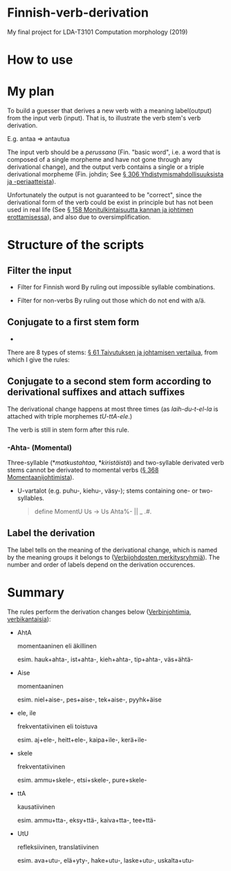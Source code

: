 # Finnish-verb-derivation
My final project for LDA-T3101 Computation morphology (2019)

# How to use


# My plan
To build a guesser that derives a new verb with a meaning label(output) from the input verb (input). That is, to illustrate the verb stem's verb derivation.

E.g. antaa => antautua<Refleksiiviverbi>

The input verb should be a _perussana_ (Fin. "basic word", i.e. a word that is composed of a single morpheme and have not gone through any derivational change), and the output verb contains a single or a triple derivational morpheme (Fin. johdin; See [§ 306 Yhdistymismahdollisuuksista ja -periaatteista](http://scripta.kotus.fi/visk/sisallys.php?p=306)).

Unfortunately the output is not guaranteed to be "correct", since the derivational form of the verb could be exist in principle but has not been used in real life (See [§ 158 Monitulkintaisuutta kannan ja johtimen erottamisessa](http://scripta.kotus.fi/visk/sisallys.php?p=158)), and also due to oversimplification.

# Structure of the scripts

## Filter the input
- Filter for Finnish word
    By ruling out impossible syllable combinations.

- Filter for non-verbs
    By ruling out those which do not end with a/ä.

## Conjugate to a first stem form
- 
There are 8 types of stems: [§ 61 Taivutuksen ja johtamisen vertailua](http://scripta.kotus.fi/visk/sisallys.php?p=61), from which I give the rules:


## Conjugate to a second stem form according to derivational suffixes and attach suffixes
The derivational change happens at most three times (as _laih-du-t-el-la_ is attached with triple morphemes _tU-ttA-ele_.)

The verb is still in stem form after this rule.

### -Ahta- (Momental)

Three-syllable (*_matkustahtaa_, *_kiristäistä_) and two-syllable derivated verb stems cannot be derivated to momental verbs ([§ 368 Momentaanijohtimista](http://scripta.kotus.fi/visk/sisallys.php?p=368)).

- U-vartalot (e.g. puhu-, kiehu-, väsy-); stems containing one- or two- syllables.
    > define MomentU            Us -> Us Ahta%- || _ .#.

## Label the derivation
The label tells on the meaning of the derivational change, which is named by the meaning groups it belongs to ([Verbijohdosten merkitysryhmiä](https://fl.finnlectura.fi/verkkosuomi/Morfologia/sivu2723.htm)). The number and order of labels depend on the derivation occurences.

# Summary
The rules perform the derivation changes below ([Verbinjohtimia, verbikantaisia](http://materiaalit.internetix.fi/fi/opintojaksot/8kieletkirjallisuus/aidinkieli/kielioppi/53sanojen_johtaminen)):

- AhtA 

    momentaaninen eli äkillinen
    
    esim. hauk+ahta-, ist+ahta-, kieh+ahta-, tip+ahta-, väs+ähtä- 

- Aise 

    momentaaninen
    
    esim. niel+aise-, pes+aise-, tek+aise-, pyyhk+äise 

- ele, ile 

    frekventatiivinen eli toistuva
    
    esim. aj+ele-, heitt+ele-, kaipa+ile-, kerä+ile- 

- skele 

    frekventatiivinen
    
    esim. ammu+skele-, etsi+skele-, pure+skele- 

- ttA 

    kausatiivinen
    
    esim. ammu+tta-, eksy+ttä-, kaiva+tta-, tee+ttä- 

- UtU 

    refleksiivinen, translatiivinen
    
    esim. ava+utu-, elä+yty-, hake+utu-, laske+utu-, uskalta+utu- 